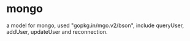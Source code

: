 # mongo
a model for mongo, used "gopkg.in/mgo.v2/bson", include queryUser, addUser, updateUser and reconnection.
